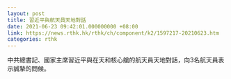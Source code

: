 ```yaml
---
layout: post
title: 習近平與航天員天地對話
date: 2021-06-23 09:42:01.000000000 +08:00
link: https://news.rthk.hk/rthk/ch/component/k2/1597217-20210623.htm
categories: rthk
---
```


中共總書記、國家主席習近平與在天和核心艙的航天員天地對話，向3名航天員表示誠摯的問候。
